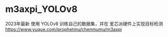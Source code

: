 # m3axpi_YOLOv8
2023年最新 使用 YOLOv8 训练自己的数据集，并在 爱芯派硬件上实现目标检测 
https://www.yuque.com/prophetmu/chenmumu/m3axpi
